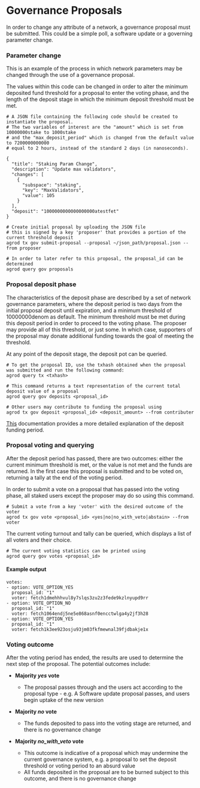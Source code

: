 # Governance Proposals

In order to change any attribute of a network, a governance proposal must be submitted. This could be a simple poll, a software update or a governing parameter change. 

### Parameter change
This is an example of the process in which network parameters may be changed through the use of a governance proposal.

The values within this code can be changed in order to alter the minimum deposited fund threshold for a proposal to enter the voting phase, and the length of the deposit stage in which the minimum deposit threshold must be met.
```
# A JSON file containing the following code should be created to instantiate the proposal.
# The two variables of interest are the "amount" which is set from 10000000stake to 1000stake
# and the "max_deposit_period" which is changed from the default value to 7200000000000
# equal to 2 hours, instead of the standard 2 days (in nanoseconds).

{
  "title": "Staking Param Change",
  "description": "Update max validators",
  "changes": [
    {
      "subspace": "staking",
      "key": "MaxValidators",
      "value": 105
    }
  ],
  "deposit": "1000000000000000000atestfet"
}
```
```
# Create initial proposal by uploading the JSON file
# this is signed by a key 'proposer' that provides a portion of the current threshold deposit
agrod tx gov submit-proposal --proposal ~/json_path/proposal.json --from proposer

# In order to later refer to this proposal, the proposal_id can be determined
agrod query gov proposals
```

### Proposal deposit phase
The characteristics of the deposit phase are described by a set of network governance parameters, where the deposit period is two days from the initial proposal deposit until expiration, and a minimum threshold of 10000000denom as default. The minimum threshold must be met during this deposit period in order to proceed to the voting phase. The proposer may provide all of this threshold, or just some. In which case, supporters of the proposal may donate additional funding towards the goal of meeting the threshold.

At any point of the deposit stage, the deposit pot can be queried.

```
# To get the proposal ID, use the txhash obtained when the proposal was submitted and run the following command:
agrod query tx <txhash>

# This command returns a text representation of the current total deposit value of a proposal
agrod query gov deposits <proposal_id>

# Other users may contribute to funding the proposal using
agrod tx gov deposit <proposal_id> <deposit_amount> --from contributer
```

[This](https://docs.cosmos.network/master/modules/gov/01_concepts.html#proposal-submission) documentation provides a more detailed explanation of the deposit funding period.

### Proposal voting and querying
After the deposit period has passed, there are two outcomes: either the current minimum threshold is met, or the value is not met and the funds are returned. In the first case this proposal is submitted and to be voted on, returning a tally at the end of the voting period. 

In order to submit a vote on a proposal that has passed into the voting phase, all staked users except the proposer may do so using this command.
```
# Submit a vote from a key 'voter' with the desired outcome of the voter
agrod tx gov vote <proposal_id> <yes|no|no_with_veto|abstain> --from voter
```

The current voting turnout and tally can be queried, which displays a list of all voters and their choice.
```
# The current voting statistics can be printed using
agrod query gov votes <proposal_id>
```

#### Example output
```
votes:
- option: VOTE_OPTION_YES
  proposal_id: "1"
  voter: fetch1dmehhhvul8y7slqs3zu2z3fede9kzlnyupd9rr
- option: VOTE_OPTION_NO
  proposal_id: "1"
  voter: fetch1064endj5ne5e868asnf0encctwlga4y2jf3h28
- option: VOTE_OPTION_YES
  proposal_id: "1"
  voter: fetch1k3ee923osju93jm03fkfmewnal39fjdbakje1x
```

### Voting outcome
After the voting period has ended, the results are used to determine the next step of the proposal. The potential outcomes include:

- **Majority *yes* vote**
	-	The proposal passes through and the users act according to the proposal type - e.g. A Software update proposal passes, and users begin uptake of the new version
- **Majority *no* vote**
	- The funds deposited to pass into the voting stage are returned, and there is no governance change

- **Majority *no_with_veto* vote**
	- This outcome is indicative of a proposal which may undermine the current governance system, e.g. a proposal to set the deposit threshold or voting period to an absurd value
	- All funds deposited in the proposal are to be burned subject to this outcome, and there is no governance change